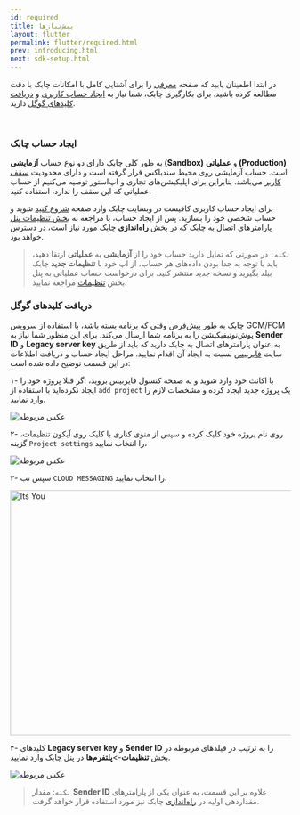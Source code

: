 ```yaml
---
id: required
title: پیش‌نیازها
layout: flutter
permalink: flutter/required.html
prev: introducing.html
next: sdk-setup.html
---
```


در ابتدا اطمینان یابید که صفحه [معرفی](/flutter/introducing.html) را برای آشنایی کامل با امکانات چابک با دقت مطالعه کرده باشید. برای بکارگیری چابک، شما نیاز به [ایجاد حساب کاربری](/android/required.html#ایجاد-حساب-چابک) و [ دریافت کلیدهای گوگل](/android/required.html#دریافت-کلیدهای-گوگل) دارید.

<Br>

### ایجاد حساب چابک

به طور کلی چابک دارای دو نوع حساب **آزمایشی (Sandbox)** و **عملیاتی (Production)** است. حساب‌ آزمایشی روی محیط سندباکس قرار گرفته است و دارای محدودیت [سقف کاربر](https://chabokpush.com/pricing.html) می‌باشد. بنابراین برای اپلیکیشن‌های تجاری و اپ‌استور توصیه می‌کنیم از حساب عملیاتی که این سقف را ندارد، استفاده کنید.

برای ایجاد حساب کاربری کافیست در وبسایت چابک وارد صفحه [شروع کنید](https://chabokpush.com/register.html) شوید و حساب شخصی خود را بسازید. پس از ایجاد حساب، با مراجعه به [بخش تنظیمات پنل](https://doc.chabokpush.com/panel/settings.html#%D8%AF%D8%B3%D8%AA%D8%B1%D8%B3%DB%8C%D9%87%D8%A7-%D9%88-%D8%AA%D9%88%DA%A9%D9%86%D9%87%D8%A7) پارامترهای اتصال به چابک که در بخش **راه‌اندازی** چابک مورد نیاز است، در دسترس خواهد بود. 

> `نکته:` در صورتی که تمایل دارید حساب خود را از **آزمایشی** به **عملیاتی** ارتقا دهید، باید با توجه به جدا بودن داده‌های هر حساب، از اپ خود با **تنظیمات جدید** چابک بیلد بگیرید و نسخه جدید منتشر کنید. برای درخواست حساب عملیاتی به پنل بخش [تنظیمات](https://sandbox.push.adpdigital.com/front/setting/accountRequest) مراجعه نمایید.

### دریافت ‌کلیدهای گوگل

چابک به طور پیش‌فرض وقتی که برنامه بسته باشد، با استفاده از سرویس GCM/FCM پوش‌نوتیفیکیشن را به برنامه شما ارسال می‌کند. برای این منظور شما نیاز به **Sender ID** و **Legacy server key** به عنوان پارامترهای اتصال به چابک دارید که باید از طریق سایت [فایربیس](https://console.firebase.google.com) نسبت به ایجاد آن اقدام نمایید. مراحل ایجاد حساب و دریافت اطلاعات در این قسمت توضیح داده شده است:

۱- با اکانت خود وارد شوید و به صفحه کنسول فایربیس بروید، اگر قبلا پروژه خود را ایجاد نکرده‌اید با استفاده از `add project` یک پروژه جدید ایجاد کرده و مشخصات لازم را وارد نمایید.

![عکس مربوطه](http://uupload.ir/files/189r_console.png)

۲- روی نام پروژه خود کلیک کرده و سپس از منوی کناری با کلیک روی آیکون تنظیمات، گزینه `Project settings` را انتخاب نمایید،

![عکس مربوطه](http://uupload.ir/files/4zw7_screen_shot_2017-12-30_at_11.49.18_am.png)

۳- سپس تب `CLOUD MESSAGING` را انتخاب نمایید،

<img src="http://uupload.ir/files/gx28_vjyi_clousd.png" alt="Its You" height="440px" width="867px">


۴- کلیدهای **Legacy server key** و **Sender ID** را به ترتیب در فیلدهای مربوطه در بخش **تنظیمات**->**پلتفرم‌ها** در پنل چابک وارد نمایید.

![عکس مربوطه](http://uupload.ir/files/aeau_platform-settings-android.png)

> `نکته`: مقدار **Sender ID** علاوه بر این قسمت، به عنوان یکی از پارامترهای مقداردهی اولیه در [راه‌اندازی](/flutter/sdk-setup.html) چابک نیز مورد استفاده قرار خواهد گرفت.
